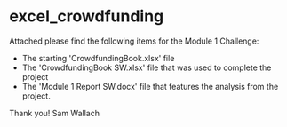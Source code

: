 # excel_crowdfunding

Attached please find the following items for the Module 1 Challenge:

-  The starting 'CrowdfundingBook.xlsx' file
-  The 'CrowdfundingBook SW.xlsx' file that was used to complete the project
-  The 'Module 1 Report SW.docx' file that features the analysis from the project.

Thank you!
Sam Wallach
